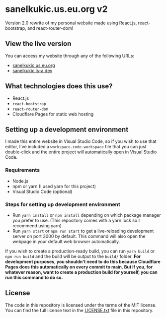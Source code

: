 # sanelkukic.us.eu.org v2
Version 2.0 rewrite of my personal website made using React.js, react-bootstrap, and react-router-dom!

## View the live version
You can access my website through any of the following URLs:
- [sanelkukic.us.eu.org](https://sanelkukic.us.eu.org)
- [sanelkukic.is-a.dev](https://sanelkukic.is-a.dev)

## What technologies does this use?
- React.js
- `react-bootstrap`
- `react-router-dom`
- Cloudflare Pages for static web hosting

## Setting up a development environment
I made this entire website in Visual Studio Code, so if you wish to use that editor, I've included a `workspace.code-workspace` file that you can just double-click and the entire project will automatically open in Visual Studio Code.

### Requirements
- Node.js
- npm or yarn (I used yarn for this project)
- Visual Studio Code (optional)

### Steps for setting up development environment
- Run `yarn install` or `npm install` depending on which package manager you prefer to use. (This repository comes with a yarn.lock so I recommend using yarn)
- Run `yarn start` or `npm run start` to get a live-reloading development server on port 3000 by default. This command will also open the webpage in your default web browser automatically.

If you wish to create a production-ready build, you can run `yarn build` or `npm run build` and the build will be output to the `build/` folder. **For development purposes, you shouldn't need to do this because Cloudflare Pages does this automatically on every commit to main. But if you, for whatever reason, want to create a production build for yourself, you can run this command to do so.**

## License
The code in this repository is licensed under the terms of the MIT license. You can find the full license text in the [LICENSE.txt](./LICENSE.txt) file in this repository.
